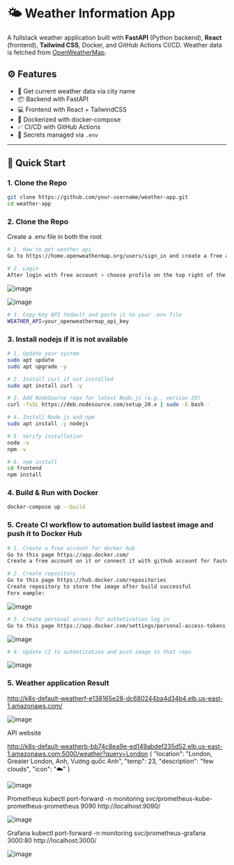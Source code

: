 # 🌤️ Weather Information App

A fullstack weather application built with **FastAPI** (Python backend), **React** (frontend), **Tailwind CSS**, Docker, and GitHub Actions CI/CD. Weather data is fetched from [OpenWeatherMap](https://openweathermap.org/api).

## ⚙️ Features

- 🔁 Get current weather data via city name
- 📦 Backend with FastAPI
- 💻 Frontend with React + TailwindCSS
- 🐳 Dockerized with docker-compose
- ✅ CI/CD with GitHub Actions
- 🔐 Secrets managed via `.env`

---

## 🚀 Quick Start

### 1️. Clone the Repo

```bash
git clone https://github.com/your-username/weather-app.git
cd weather-app
```

### 2️. Clone the Repo
Create a .env file in both the root

```bash
# 1. How to get weather api
Go to https://home.openweathermap.org/users/sign_in and create a free account

# 2. Login
After login with free account > choose profile on the top right of the website > Chose My API keys
```

![image](https://github.com/user-attachments/assets/c1112b4f-7ccb-4f8e-9fba-0b248f507443)

![image](https://github.com/user-attachments/assets/33ec3691-7464-4869-b810-a28cdfbce2e8)


```bash
# 3. Copy Key API fedault and paste it to your .env file
WEATHER_API=your_openweathermap_api_key
```

### 3️. Install nodejs if it is not available

```bash
# 1. Update your system
sudo apt update
sudo apt upgrade -y

# 2. Install curl if not installed
sudo apt install curl -y

# 3. Add NodeSource repo for latest Node.js (e.g., version 20)
curl -fsSL https://deb.nodesource.com/setup_20.x | sudo -E bash -

# 4. Install Node.js and npm
sudo apt install -y nodejs

# 5. Verify installation
node -v
npm -v

# 6. npm install
cd frontend
npm install
```

### 4. Build & Run with Docker

```bash
docker-compose up --build
```

### 5. Create CI workflow to automation build lastest image and push it to Docker Hub

```bash
# 1. Create a free account for docker hub
Go to this page https://app.docker.com/
Create a free account on it or connect it with github account for faster registration

# 2. Create repository 
Go to this page https://hub.docker.com/repositories
Create repository to store the image after build successful
Forx eample:
```
![image](https://github.com/user-attachments/assets/89883650-7d1c-49c5-ae18-9587f065da02)

```bash
# 3. Create personal access for authetication log in
Go to this page https://app.docker.com/settings/personal-access-tokens
```
![image](https://github.com/user-attachments/assets/78042bb2-e989-43b1-b962-0a19e748fc54)
```bash
# 4. Update CI to authetication and push image to that repo
```
![image](https://github.com/user-attachments/assets/c31985eb-8f47-4df9-9189-b70b68a85b65)

### 5. Weather application Result
http://k8s-default-weatherf-e138165e28-dc680244ba4d34b4.elb.us-east-1.amazonaws.com/

![image](https://github.com/user-attachments/assets/86df2aec-1ab0-444a-8390-545e7bd90656)

API website

http://k8s-default-weatherb-bb74c8ea9e-ed149abdef235d52.elb.us-east-1.amazonaws.com:5000/weather?query=London
{
  "location": "London, Greater London, Anh, Vương quốc Anh",
  "temp": 23,
  "description": "few clouds",
  "icon": "☁️"
}

![image](https://github.com/user-attachments/assets/1c8524cb-02a3-4a2f-b0e5-edfd0a89a8ce)

Prometheus
kubectl port-forward -n monitoring svc/prometheus-kube-prometheus-prometheus 9090
http://localhost:9090/

![image](https://github.com/user-attachments/assets/8c634bb9-c420-4687-8ab8-495f9dde84e1)


Grafana
kubectl port-forward -n monitoring svc/prometheus-grafana 3000:80
http://localhost:3000/

![image](https://github.com/user-attachments/assets/ee2f7e0a-8f27-4931-85d7-cd0619a0c8cf)


